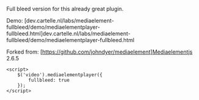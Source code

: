 
Full bleed version for this already great plugin.


Demo: [dev.cartelle.nl/labs/mediaelement-fullbleed/demo/mediaelementplayer-fullbleed.html]dev.cartelle.nl/labs/mediaelement-fullbleed/demo/mediaelementplayer-fullbleed.html

Forked from: [https://github.com/johndyer/mediaelement]Mediaelementjs 2.6.5


	<script>
		$('video').mediaelementplayer({
			fullbleed: true
		});
	</script>
	